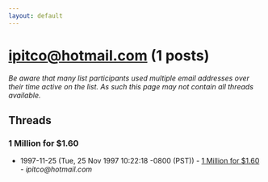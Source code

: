 ```yaml
---
layout: default
---
```


# ipitco@hotmail.com (1 posts)

_Be aware that many list participants used multiple email addresses over their time active on the list. As such this page may not contain all threads available._

## Threads

### 1 Million for $1.60
+ 1997-11-25 (Tue, 25 Nov 1997 10:22:18 -0800 (PST)) - [1 Million for $1.60](/archive/1997/11/23b312aefe3b0f4dc74d32be1c93555d09eacb234ed2fbbfb1c7c32dbd9e43e1) - _ipitco@hotmail.com_

